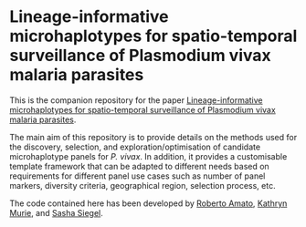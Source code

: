# Lineage-informative microhaplotypes for spatio-temporal surveillance of Plasmodium vivax malaria parasites

This is the companion repository for the paper [Lineage-informative microhaplotypes for spatio-temporal surveillance of Plasmodium vivax malaria parasites](https://www.medrxiv.org/content/10.1101/2023.03.13.23287179v1).

The main aim of this repository is to provide details on the methods used for the discovery, selection, and exploration/optimisation of candidate microhaplotype panels for _P. vivax_. In addition, it provides a customisable template framework that can be adapted to different needs based on requirements for different panel use cases such as number of panel markers, diversity criteria, geographical region, selection process, etc.

The code contained here has been developed by [Roberto Amato](https://github.com/roamato), [Kathryn Murie](https://github.com/kathryn1995), and [Sasha Siegel](https://github.com/svsiegel).
